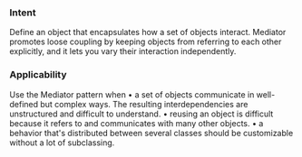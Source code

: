 ### Intent
Define an object that encapsulates how a set of objects interact. Mediator promotes
loose coupling by keeping objects from referring to each other explicitly, and it
lets you vary their interaction independently.

### Applicability
Use the Mediator pattern when
• a set of objects communicate in well-defined but complex ways. The resulting
interdependencies are unstructured and difficult to understand.
• reusing an object is difficult because it refers to and communicates with many
other objects.
• a behavior that's distributed between several classes should be customizable
without a lot of subclassing.